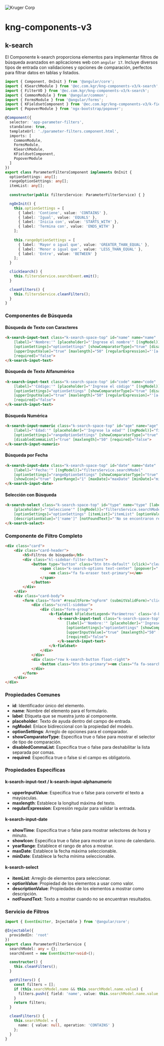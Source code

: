 ![Kruger Corp](https://img.shields.io/badge/Kruger_Corp_®-Copyright_2022-blue)


# kng-components-v3

## k-search

El Componente k-search proporciona elementos para implementar filtros de búsqueda avanzados en aplicaciones web con `angular 17`. Incluye diversos tipos de entrada con validaciones y opciones de comparación, perfectos para filtrar datos en tablas y listados.

```typescript
import { Component, OnInit } from '@angular/core';
import { KSearchModule } from '@ec.com.kgr/kng-components-v3/k-search';
import { FilterVO } from '@ec.com.kgr/kng-components-v3/k-search';
import { CommonModule } from '@angular/common';
import { FormsModule } from '@angular/forms';
import { KFieldsetComponent } from '@ec.com.kgr/kng-components-v3/k-fieldset';
import { PopoverModule } from 'ngx-bootstrap/popover';

@Component({
  selector: 'app-parameter-filters',
  standalone: true,
  templateUrl: './parameter-filters.component.html',
  imports: [
    CommonModule,
    FormsModule,
    KSearchModule,
    KFieldsetComponent,
    PopoverModule
  ]
})
export class ParameterFiltersComponent implements OnInit {
  optionSettings: any[];
  rangeOptionSettings: any[];
  itemList: any[];
  
  constructor(public filtersService: ParameterFilterService) { }

  ngOnInit() {
    this.optionSettings = [
      { label: 'Contiene', value: 'CONTAINS' },
      { label: 'Igual', value: 'EQUALS' },
      { label: 'Inicia con', value: 'STARTS_WITH' },
      { label: 'Termina con', value: 'ENDS_WITH' }
    ];
    
    this.rangeOptionSettings = [
      { label: 'Mayor o igual que', value: 'GREATER_THAN_EQUAL' },
      { label: 'Menor o igual que', value: 'LESS_THAN_EQUAL' },
      { label: 'Entre', value: 'BETWEEN' }
    ];
  }

  clickSearch() {
    this.filtersService.searchEvent.emit();
  }

  cleanFilters() {
    this.filtersService.cleanFilters();
  }
}
```

### Componentes de Búsqueda

#### Búsqueda de Texto con Caracteres

```html
<k-search-input-text class="k-search-space-top" id="name" name="name"
    [label]="'Nombre:'" [placeholder]="'Ingrese el nombre'" [(ngModel)]="filtersService.searchModel"
    [optionSettings]="optionSettings" [showComparatorType]="true" [disabledCommaList]="true"
    [upperInputValue]="true" [maxlength]="50" [regularExpression]="'[a-zñA-ZÑ ]'"
    [required]="false">
</k-search-input-text>
```

#### Búsqueda de Texto Alfanumérico

```html
<k-search-input-text class="k-search-space-top" id="code" name="code"
    [label]="'Código:'" [placeholder]="'Ingrese el código'" [(ngModel)]="filtersService.searchModel"
    [optionSettings]="optionSettings" [showComparatorType]="true" [disabledCommaList]="true"
    [upperInputValue]="true" [maxlength]="50" [regularExpression]="'[a-zñA-ZÑ 0-9]'"
    [required]="false">
</k-search-input-text>
```

#### Búsqueda Numérica

```html
<k-search-input-numeric class="k-search-space-top" id="age" name="age"
    [label]="'Edad:'" [placeholder]="'Ingrese la edad'" [(ngModel)]="filtersService.searchModel"
    [optionSettings]="rangeOptionSettings" [showComparatorType]="true"
    [disabledCommaList]="true" [maxlength]="50" [required]="false">
</k-search-input-numeric>
```

#### Búsqueda por Fecha

```html
<k-search-input-date class="k-search-space-top" id="date" name="date"
    [label]="'Fecha:'" [(ngModel)]="filtersService.searchModel"
    [optionSettings]="rangeOptionSettings" [showComparatorType]="true" [showTime]="false"
    [showIcon]="true" [yearRange]="1" [maxDate]="maxDate" [minDate]="minDate" [required]="true">
</k-search-input-date>
```

#### Selección con Búsqueda

```html
<k-search-select class="k-search-space-top" id="type" name="type" [label]="'Tipo:'"
    [placeholder]="'Seleccione'" [(ngModel)]="filtersService.searchModel"
    [optionSettings]="optionSettings" [itemList]="itemList" [optionValue]="'id'"
    [descriptionValue]="['name']" [notFoundText]="'No se encontraron resultados.'">
</k-search-select>
```

### Componente de Filtro Completo

```html
<div class="card">
    <div class="card-header">
        <h5>Filtros de búsqueda</h5>
        <div class="kl-sidebar-filter-buttons">
            <button type="button" class="btn btn-default" (click)="cleanFilters()">
                <span class="k-search-options text-center" [popover]="'Borrar todos los filtros'">
                    <em class="fa fa-eraser text-primary"></em>
                </span>
            </button>
        </div>
    </div>
    <div class="card-body">
        <form class="form" #resultForm="ngForm" (submitValidForm)="clickSearch()">
            <div class="scroll-sidebar">
                <div class="form-group">
                    <k-fieldset kFieldsetLegend='Parámetros' class='d-block mt-2'>
                        <k-search-input-text class="k-search-space-top" id="name" name="name"
                            [label]="'Nombre:'" [placeholder]="'Ingrese el nombre'" [(ngModel)]="filtersService.searchModel.name"
                            [optionSettings]="optionSettings" [showComparatorType]="true" [disabledCommaList]="true"
                            [upperInputValue]="true" [maxlength]="50" [regularExpression]="'[a-zñA-ZÑ ]'"
                            [required]="false">
                        </k-search-input-text>
                    </k-fieldset>
                </div>
            </div>
            <div class="row k-search-button float-right">
                <button class="btn btn-primary"><em class="fa fa-search"></em> Buscar</button>
            </div>
        </form>
    </div>
</div>
```

### Propiedades Comunes

* **id**: Identificador único del elemento.
* **name**: Nombre del elemento para el formulario.
* **label**: Etiqueta que se muestra junto al componente.
* **placeholder**: Texto de ayuda dentro del campo de entrada.
* **ngModel**: Enlace bidireccional con la propiedad del modelo.
* **optionSettings**: Arreglo de opciones para el comparador.
* **showComparatorType**: Especifica true o false para mostrar el selector de tipo de comparación.
* **disabledCommaList**: Especifica true o false para deshabilitar la lista separada por comas.
* **required**: Especifica true o false si el campo es obligatorio.

### Propiedades Específicas

#### k-search-input-text / k-search-input-alphanumeric
* **upperInputValue**: Especifica true o false para convertir el texto a mayúsculas.
* **maxlength**: Establece la longitud máxima del texto.
* **regularExpression**: Expresión regular para validar la entrada.

#### k-search-input-date
* **showTime**: Especifica true o false para mostrar selectores de hora y minuto.
* **showIcon**: Especifica true o false para mostrar un ícono de calendario.
* **yearRange**: Establece el rango de años a mostrar.
* **maxDate**: Establece la fecha máxima seleccionable.
* **minDate**: Establece la fecha mínima seleccionable.

#### k-search-select
* **itemList**: Arreglo de elementos para seleccionar.
* **optionValue**: Propiedad de los elementos a usar como valor.
* **descriptionValue**: Propiedades de los elementos a mostrar como descripción.
* **notFoundText**: Texto a mostrar cuando no se encuentran resultados.

### Servicio de Filtros

```typescript
import { EventEmitter, Injectable } from '@angular/core';

@Injectable({
  providedIn: 'root'
})
export class ParameterFilterService {
  searchModel: any = {};
  searchEvent = new EventEmitter<void>();

  constructor() {
    this.cleanFilters();
  }

  getFilters() {
    const filters = [];
    if (this.searchModel.name && this.searchModel.name.value) {
      filters.push({ field: 'name', value: this.searchModel.name.value, operation: this.searchModel.name.operation });
    }
    return filters;
  }

  cleanFilters() {
    this.searchModel = {
      name: { value: null, operation: 'CONTAINS' }
    };
  }
}
``` 
